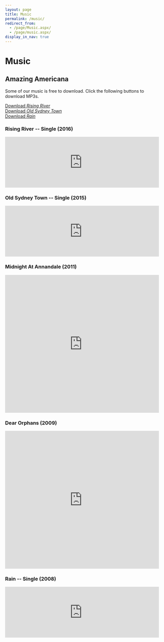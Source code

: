 ```yaml
---
layout: page
title: Music
permalink: /music/
redirect_from:
  - /page/Music.aspx/
  - /page/music.aspx/
display_in_nav: true
---
```

# Music

## Amazing Americana

Some of our music is free to download. Click the following buttons to download MP3s.

<p class="text-center">
  <a href="https://api.soundcloud.com/tracks/252131267/download?client_id=2e67448a38d9ec5882f25bc34f16bd26" class="button radius">Download <em>Rising River</em></a><br>
  <a href="https://api.soundcloud.com/tracks/175605572/download?client_id=2e67448a38d9ec5882f25bc34f16bd26" class="button radius">Download <em>Old Sydney Town</em></a><br>
  <a href="https://api.soundcloud.com/tracks/169556761/download?client_id=2e67448a38d9ec5882f25bc34f16bd26" class="button radius">Download <em>Rain</em></a>
</p>

### Rising River -- Single (2016)

<iframe width="100%" height="166" scrolling="no" frameborder="no" src="https://w.soundcloud.com/player/?url=https%3A//api.soundcloud.com/tracks/252131267&amp;auto_play=false&amp;hide_related=false&amp;show_comments=true&amp;show_user=true&amp;show_reposts=false&amp;visual=true"></iframe>

### Old Sydney Town -- Single (2015)

<iframe width="100%" height="166" scrolling="no" frameborder="no" src="https://w.soundcloud.com/player/?url=https%3A//api.soundcloud.com/tracks/175605572&amp;color=ff5500&amp;auto_play=false&amp;hide_related=false&amp;show_comments=true&amp;show_user=true&amp;show_reposts=false"></iframe>

### Midnight At Annandale (2011)

<iframe width="100%" height="450" scrolling="no" frameborder="no" src="https://w.soundcloud.com/player/?url=https%3A//api.soundcloud.com/playlists/1347731&amp;color=ff5500&amp;auto_play=false&amp;hide_related=false&amp;show_comments=true&amp;show_user=true&amp;show_reposts=false"></iframe>

### Dear Orphans (2009)

<iframe width="100%" height="450" scrolling="no" frameborder="no" src="https://w.soundcloud.com/player/?url=https%3A//api.soundcloud.com/playlists/654619&amp;color=ff5500&amp;auto_play=false&amp;hide_related=false&amp;show_comments=true&amp;show_user=true&amp;show_reposts=false"></iframe>

### Rain -- Single (2008)

<iframe width="100%" height="166" scrolling="no" frameborder="no" src="https://w.soundcloud.com/player/?url=https%3A//api.soundcloud.com/tracks/169556761&amp;color=ff5500&amp;auto_play=false&amp;hide_related=false&amp;show_comments=true&amp;show_user=true&amp;show_reposts=false"></iframe>
